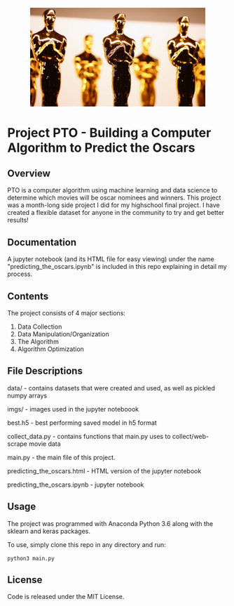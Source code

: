 <p align="center">
  <img src=./imgs/oscars.jpg width="400">
</p>

# Project PTO - Building a Computer Algorithm to Predict the Oscars

## Overview
PTO is a computer algorithm using machine learning and data science to determine which movies will be oscar nominees and winners. This project was a month-long side project I did for my highschool final project. I have created a flexible dataset for anyone in the community to try and get better results!

## Documentation
A jupyter notebook (and its HTML file for easy viewing) under the name "predicting_the_oscars.ipynb" is included in this repo explaining in detail my process.

## Contents
The project consists of 4 major sections: 
1. Data Collection
2. Data Manipulation/Organization
3. The Algorithm
4. Algorithm Optimization

## File Descriptions
data/ - contains datasets that were created and used, as well as pickled numpy arrays

imgs/ - images used in the jupyter noteboook

best.h5 - best performing saved model in h5 format

collect_data.py - contains functions that main.py uses to collect/web-scrape movie data

main.py - the main file of this project. 

predicting_the_oscars.html - HTML version of the jupyter notebook

predicting_the_oscars.ipynb - jupyter notebook

## Usage
The project was programmed with Anaconda Python 3.6 along with the sklearn and keras packages.

To use, simply clone this repo in any directory and run:
```
python3 main.py
```

## License
Code is released under the MIT License.
